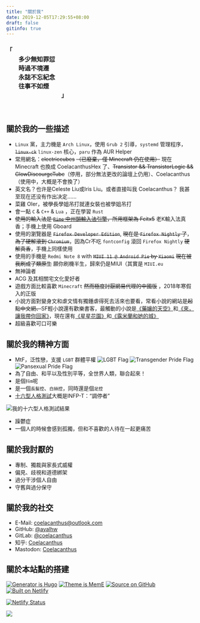 ```yaml
---
title: "關於我"
date: 2019-12-05T17:29:55+08:00
draft: false
gitinfo: true
---
```



<h3 font-family="STZhongsong,'Noto Serif SC' " class="div-center">
    <div class="text-left">
        「<br/>
        &emsp;&emsp;多少無知罪愆<br/>
        &emsp;&emsp;時過不境遷<br/>
        &emsp;&emsp;永誌不忘紀念<br/>
        &emsp;&emsp;往事不如煙<br/>
        &emsp;&emsp;&emsp;&emsp;&emsp;&emsp;&emsp;&emsp;&emsp;」
    </div>
</h3>

<br/>

## 關於我的一些描述

*   `Linux` 黨，主力機是 `Arch Linux`，使用 `Grub 2` 引導，`systemd` 管理程序，~~`linux-ck`~~ `linux-zen` 核心，`paru` 作為 AUR Helper
*	常用網名：~~electriccubes~~ ~~（已廢棄，僅 Minecraft 仍在使用）~~ 現在 Minecraft 也換成 CoelacanthusHex 了、~~Transistor && TransistorLogic && GlowDiscourgeTube~~（停用，部分無法更改的論壇上仍用）、Coelacanthus（使用中，大概是不會換了）
*	英文名？也许是Celeste Liu或Iris Liu。或者直接叫我 Coelacanthus？ 我甚至现在还没有作出决定……
*	菜雞 OIer，被~~學長~~學姐吊打<span class="spoiler">就連女裝也被學姐吊打</span>
*	會一點 `C` & `C++` & `Lua` ，正在學習 `Rust`
*   ~~使用的輸入法是 [`Rime` 中州韻輸入法引擎](https://rime.im/)，所用框架為 Fcitx5~~ 老K輸入法真香；手機上使用 Gboard
*   使用的瀏覽器是 ~~`Firefox Developer Edition`~~, ~~現在是 `Firefox Nightly` 了~~，~~為了硬解滾到 `Chromium`~~，因為Cr不吃 `fontconfig` 滾回 `Firefox Nightly` ~~硬解真香~~，手機上同樣使用
*   使用的手機是 `Redmi Note 8` with ~~`MIUI 11 @ Android Pie` by `Xiaomi`~~ ~~現在被我刷成了類原生~~ 願你刷機半生，歸來仍是MIUI（其實是 `MIUI.eu`
*   無神論者
*   ACG 及其相關宅文化愛好者
*   遊戲方面比較喜歡 `Minecraft` ~~然而極度討厭網易代理的中國版~~ ，2018年寒假入的正版
*   小說方面對變身文和虐文情有獨鍾<span class="spoiler">虐得死去活來也要看</span>，常看小說的網站是~~起點中文網、~~SF輕小說還有歡樂書客，最觸動的小說是[《藥孃的天空》](https://book.sfacg.com/Novel/48251/)和[《來，讓我帶你回家》](https://book.sfacg.com/Novel/50001/)，現在還有[《星星花園》](http://book.sfacg.com/Novel/44042/)和[《露米蘭和她的城》](http://book.sfacg.com/Novel/264357)
*   超級喜歡可口可樂

## 關於我的精神方面

*   MtF，泛性戀，支援 `LGBT` 群體平權 ![LGBT Flag](/images/LGBT_Flag.svg) ![Transgender Pride Flag](/images/Transgender_Pride_Flag.svg) ![Pansexual Pride Flag](/images/Pansexual_Pride_Flag.svg)
*   為了自由、和平以及性別平等，全世界人類，聯合起來！
*   是個`抖m`呢
*   是一個`長髮控`、`白絲控`，同時還是個`足控`
*   [十六型人格測試](https://www.16personalities.com/ch/)大概是INFP-T：“調停者”

![我的十六型人格測試結果](/images/16-test.webp)

*   躁鬱症
*   一個人的時候會感到孤獨，但和不喜歡的人待在一起更痛苦

## 關於我討厭的

*   專制、獨裁與家長式威權
*   偏見、歧視和道德綁架
*   過分干涉個人自由
*   守舊與過分保守

## 關於我的社交

*   E-Mail: [coelacanthus@outlook.com](mailto:coelacanthus@outlook.com)
*   GitHub: [@ayalhw](https://github.com/ayalhw/)
*   GitLab: [@coelacanthus](https://gitlab.com/coelacanthus)
*   知乎: [Coelacanthus](https://www.zhihu.com/people/coelacanthus)
*   Mastodon: <a rel="me" href="https://hub.mtf.party/@coelacanthus">Coelacanthus</a>

## 關於本站點的搭建

[![Generator is Hugo](/images/hugo_badge.webp)](https://github.com/gohugoio/hugo) [![Theme is MemE](/images/meme_badge.webp)](https://github.com/reuixiy/hugo-theme-meme) [![Source on GitHub](/images/github_badge.webp)](https://github.com/ayalhw/blog) [![Built on Netlify](/images/netlify_badge.webp)](https://www.netlify.com/)
<!--
[![Hosted on IPFS](https://img.shields.io/badge/Hosted%20on-IPFS-65c2cb?&logo=ipfs)](https://ipfs.io/)

Click on any of the links below:

1. https://blog.coelacanthus.moe/
2. https://ipfs.io/ipns/blog.coelacanthus.moe/
3. https://cloudflare-ipfs.com/ipns/blog.coelacanthus.moe/
4. https://gateway.pinata.cloud/ipns/blog.coelacanthus.moe/
5. or whichever [Public IPFS Gateway](https://ipfs.github.io/public-gateway-checker/) you like...

Guess what? You can even browse this site at http://127.0.0.1:8080/ipns/blog.coelacanthus.moe/
when `ipfs daemon` is running on your machine!
--->
[![Netlify Status](https://api.netlify.com/api/v1/badges/c76c076e-f7a0-4de8-9aab-11521c3466a2/deploy-status)](https://app.netlify.com/sites/lhwcrt/deploys)

<a rel="license" href="http://creativecommons.org/licenses/by-nc-sa/4.0/"><img style="border-width:0" src="https://blog.coelacanthus.moe/images/cc-by-nc-sa-88x31.webp" /></a>
